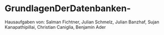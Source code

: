 # GrundlagenDerDatenbanken-
Hausaufgaben von:
Salman Fichtner,
Julian Schmelz,
Julian Banzhaf,
Sujan Kanapathipillai,
Christian Caniglia,
Benjamin Ader
